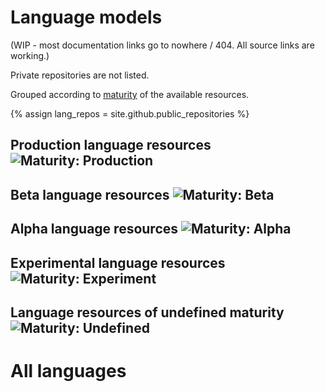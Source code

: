 # Language models

(WIP - most documentation links go to nowhere / 404. All source links are working.)

Private repositories are not listed.

Grouped according to [maturity](https://github.com/divvun/giellalt-svn2git/blob/master/doc/Aftermath.md#language-model-maturity-classification) of the available resources.

{% assign lang_repos = site.github.public_repositories %}

## Production language resources ![Maturity: Production](https://img.shields.io/badge/Maturity-Production-brightgreen.svg)

<div id="prod_languges" class="twocolumn" ></div>

## Beta language resources ![Maturity: Beta](https://img.shields.io/badge/Maturity-Beta-yellow.svg)

<div id="beta_languges" class="twocolumn" ></div>

## Alpha language resources ![Maturity: Alpha](https://img.shields.io/badge/Maturity-Alpha-red.svg)

<div id="alpha_languges" class="twocolumn" ></div>

## Experimental language resources ![Maturity: Experiment](https://img.shields.io/badge/Maturity-Experiment-black.svg)

<div id="exper_languges" class="twocolumn" ></div>

## Language resources of undefined maturity ![Maturity: Undefined](https://img.shields.io/badge/Maturity-Undefined-lightgrey.svg)

<div id="undef_languges" class="twocolumn" ></div>

# All languages

<div id="languge_container"></div>

<script src="/assets/js/langtable.js"></script>
<script>
const domContainer = document.querySelector('#languge_container');
domContainer.appendChild(langTables({{lang_repos|jsonify}}))
</script>

<script>
const domProdLangs = document.querySelector('#prod_languges');
domProdLangs.appendChild(addTable({{lang_repos|jsonify}}, 'lang-', ['maturity-prod']))
</script>

<script>
const domBetaLangs = document.querySelector('#beta_languges');
domBetaLangs.appendChild(addTable({{lang_repos|jsonify}}, 'lang-', ['maturity-beta']))
</script>

<script>
const domAlphaLangs = document.querySelector('#alpha_languges');
domAlphaLangs.appendChild(addTable({{lang_repos|jsonify}}, 'lang-', ['maturity-alpha']))
</script>

<script>
const domExperLangs = document.querySelector('#exper_languges');
domExperLangs.appendChild(addTable({{lang_repos|jsonify}}, 'lang-', ['maturity-exper']))
</script>

<script>
const domUndefLangs = document.querySelector('#undef_languges');
domUndefLangs.appendChild(addNegTable({{lang_repos|jsonify}}, 'lang-', ['maturity-exper', 'maturity-beta', 'maturity-alpha', 'maturity-prod']))
</script>
